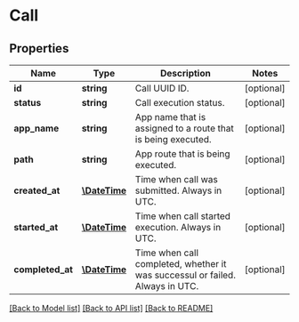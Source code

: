 # Call

## Properties
Name | Type | Description | Notes
------------ | ------------- | ------------- | -------------
**id** | **string** | Call UUID ID. | [optional] 
**status** | **string** | Call execution status. | [optional] 
**app_name** | **string** | App name that is assigned to a route that is being executed. | [optional] 
**path** | **string** | App route that is being executed. | [optional] 
**created_at** | [**\DateTime**](\DateTime.md) | Time when call was submitted. Always in UTC. | [optional] 
**started_at** | [**\DateTime**](\DateTime.md) | Time when call started execution. Always in UTC. | [optional] 
**completed_at** | [**\DateTime**](\DateTime.md) | Time when call completed, whether it was successul or failed. Always in UTC. | [optional] 

[[Back to Model list]](../README.md#documentation-for-models) [[Back to API list]](../README.md#documentation-for-api-endpoints) [[Back to README]](../README.md)


